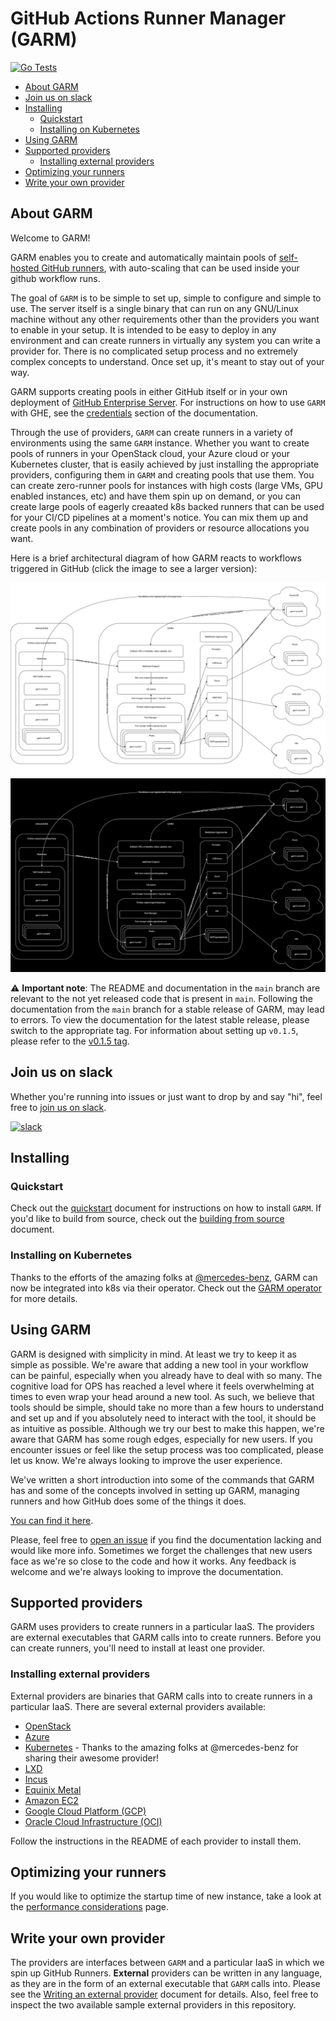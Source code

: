 # GitHub Actions Runner Manager (GARM)

[![Go Tests](https://github.com/cloudbase/garm/actions/workflows/go-tests.yml/badge.svg)](https://github.com/cloudbase/garm/actions/workflows/go-tests.yml)

<!-- TOC -->

- [About GARM](#about-garm)
- [Join us on slack](#join-us-on-slack)
- [Installing](#installing)
    - [Quickstart](#quickstart)
    - [Installing on Kubernetes](#installing-on-kubernetes)
- [Using GARM](#using-garm)
- [Supported providers](#supported-providers)
    - [Installing external providers](#installing-external-providers)
- [Optimizing your runners](#optimizing-your-runners)
- [Write your own provider](#write-your-own-provider)

<!-- /TOC -->

## About GARM

Welcome to GARM!

GARM enables you to create and automatically maintain pools of [self-hosted GitHub runners](https://docs.github.com/en/actions/hosting-your-own-runners/about-self-hosted-runners), with auto-scaling that can be used inside your github workflow runs.

The goal of ```GARM``` is to be simple to set up, simple to configure and simple to use. The server itself is a single binary that can run on any GNU/Linux machine without any other requirements other than the providers you want to enable in your setup. It is intended to be easy to deploy in any environment and can create runners in virtually any system you can write a provider for. There is no complicated setup process and no extremely complex concepts to understand. Once set up, it's meant to stay out of your way.

GARM supports creating pools in either GitHub itself or in your own deployment of [GitHub Enterprise Server](https://docs.github.com/en/enterprise-server@3.10/admin/overview/about-github-enterprise-server). For instructions on how to use ```GARM``` with GHE, see the [credentials](/doc/github_credentials.md) section of the documentation.

Through the use of providers, `GARM` can create runners in a variety of environments using the same `GARM` instance. Whether you want to create pools of runners in your OpenStack cloud, your Azure cloud or your Kubernetes cluster, that is easily achieved by just installing the appropriate providers, configuring them in `GARM` and creating pools that use them. You can create zero-runner pools for instances with high costs (large VMs, GPU enabled instances, etc) and have them spin up on demand, or you can create large pools of eagerly creaated k8s backed runners that can be used for your CI/CD pipelines at a moment's notice. You can mix them up and create pools in any combination of providers or resource allocations you want.

Here is a brief architectural diagram of how GARM reacts to workflows triggered in GitHub (click the image to see a larger version):

![GARM architecture diagram](/doc/images/garm-light.drawio.svg?raw=true#gh-light-mode-only)
![GARM architecture diagram](/doc/images/garm-dark.drawio.svg?raw=true#gh-dark-mode-only)

:warning: **Important note**: The README and documentation in the `main` branch are relevant to the not yet released code that is present in `main`. Following the documentation from the `main` branch for a stable release of GARM, may lead to errors. To view the documentation for the latest stable release, please switch to the appropriate tag. For information about setting up `v0.1.5`, please refer to the [v0.1.5 tag](https://github.com/cloudbase/garm/tree/v0.1.5).

## Join us on slack

Whether you're running into issues or just want to drop by and say "hi", feel free to [join us on slack](https://communityinviter.com/apps/garm-hq/garm).

[![slack](https://img.shields.io/badge/slack-garm-brightgreen.svg?logo=slack)](https://communityinviter.com/apps/garm-hq/garm)

## Installing

### Quickstart

Check out the [quickstart](/doc/quickstart.md) document for instructions on how to install ```GARM```. If you'd like to build from source, check out the [building from source](/doc/building_from_source.md) document.

### Installing on Kubernetes

Thanks to the efforts of the amazing folks at [@mercedes-benz](https://github.com/mercedes-benz/), GARM can now be integrated into k8s via their operator. Check out the [GARM operator](https://github.com/mercedes-benz/garm-operator/) for more details.

## Using GARM

GARM is designed with simplicity in mind. At least we try to keep it as simple as possible. We're aware that adding a new tool in your workflow can be painful, especially when you already have to deal with so many. The cognitive load for OPS has reached a level where it feels overwhelming at times to even wrap your head around a new tool. As such, we believe that tools should be simple, should take no more than a few hours to understand and set up and if you absolutely need to interact with the tool, it should be as intuitive as possible. Although we try our best to make this happen, we're aware that GARM has some rough edges, especially for new users. If you encounter issues or feel like the setup process was too complicated, please let us know. We're always looking to improve the user experience.

We've written a short introduction into some of the commands that GARM has and some of the concepts involved in setting up GARM, managing runners and how GitHub does some of the things it does.

[You can find it here](/doc/using_garm.md).

Please, feel free to [open an issue](https://github.com/cloudbase/garm/issues/new) if you find the documentation lacking and would like more info. Sometimes we forget the challenges that new users face as we're so close to the code and how it works. Any feedback is welcome and we're always looking to improve the documentation.

## Supported providers

GARM uses providers to create runners in a particular IaaS. The providers are external executables that GARM calls into to create runners. Before you can create runners, you'll need to install at least one provider.

### Installing external providers

External providers are binaries that GARM calls into to create runners in a particular IaaS. There are several external providers available:

* [OpenStack](https://github.com/cloudbase/garm-provider-openstack)
* [Azure](https://github.com/cloudbase/garm-provider-azure)
* [Kubernetes](https://github.com/mercedes-benz/garm-provider-k8s) - Thanks to the amazing folks at @mercedes-benz for sharing their awesome provider!
* [LXD](https://github.com/cloudbase/garm-provider-lxd)
* [Incus](https://github.com/cloudbase/garm-provider-incus)
* [Equinix Metal](https://github.com/cloudbase/garm-provider-equinix)
* [Amazon EC2](https://github.com/cloudbase/garm-provider-aws)
* [Google Cloud Platform (GCP)](https://github.com/cloudbase/garm-provider-gcp)
* [Oracle Cloud Infrastructure (OCI)](https://github.com/cloudbase/garm-provider-oci)

Follow the instructions in the README of each provider to install them. 

## Optimizing your runners

If you would like to optimize the startup time of new instance, take a look at the [performance considerations](/doc/performance_considerations.md) page.

## Write your own provider

The providers are interfaces between ```GARM``` and a particular IaaS in which we spin up GitHub Runners. **External** providers can be written in any language, as they are in the form of an external executable that ```GARM``` calls into. Please see the [Writing an external provider](/doc/external_provider.md) document for details. Also, feel free to inspect the two available sample external providers in this repository.
